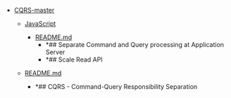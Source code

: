 - <a href = "E:\Node_projects\Node_Way\Education\Timur_Video_Node.js\part_25\CQRS-master\cat.CQRS-master\dir.CQRS-master.md">CQRS-master</a>
    - <a href = "E:\Node_projects\Node_Way\Education\Timur_Video_Node.js\part_25\CQRS-master\JavaScript\cat.JavaScript\dir.JavaScript.md">JavaScript</a>
        - <a href = "E:\Node_projects\Node_Way\Education\Timur_Video_Node.js\part_25\CQRS-master\JavaScript\README.md">README.md</a>
            - *## Separate Command and Query processing at Application Server
            - *## Scale Read API
    
    - <a href = "E:\Node_projects\Node_Way\Education\Timur_Video_Node.js\part_25\CQRS-master\README.md">README.md</a>
        - *## CQRS - Command-Query Responsibility Separation
